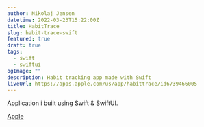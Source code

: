 ```yaml
---
author: Nikolaj Jensen
datetime: 2022-03-23T15:22:00Z
title: HabitTrace
slug: habit-trace-swift
featured: true
draft: true
tags:
  - swift
  - swiftui
ogImage: ""
description: Habit tracking app made with Swift
liveUrl: https://apps.apple.com/us/app/habittrace/id6739466005
---
```


Application i built using Swift & SwiftUI.

[Apple](https://apps.apple.com/us/app/habittrace/id6739466005)
